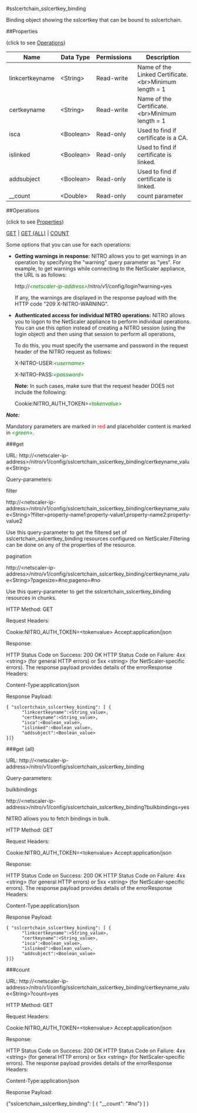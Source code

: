 #sslcertchain_sslcertkey_binding

Binding object showing the sslcertkey that can be bound to sslcertchain.


##Properties 
<span>(click to see [Operations](#operations))</span>


<table><thead><tr><th>Name</th><th> Data Type</th><th> Permissions</th><th>Description</th></tr></thead><tbody><tr><td>linkcertkeyname</td><td>&lt;String></td><td>Read-write</td><td>Name of the Linked Certificate.&lt;br>Minimum length = 1</td><tr><tr><td>certkeyname</td><td>&lt;String></td><td>Read-write</td><td>Name of the Certificate.&lt;br>Minimum length = 1</td><tr><tr><td>isca</td><td>&lt;Boolean></td><td>Read-only</td><td>Used to find if certificate is a CA.</td><tr><tr><td>islinked</td><td>&lt;Boolean></td><td>Read-only</td><td>Used to find if certificate is linked.</td><tr><tr><td>addsubject</td><td>&lt;Boolean></td><td>Read-only</td><td>Used to find if certificate is linked.</td><tr><tr><td>__count</td><td>&lt;Double></td><td>Read-only</td><td>count parameter</td><tr></tbody></table>
##Operations 
<span>(click to see [Properties](#properties))</span>


[GET](#get) | [GET (ALL)](#get-(all)) | [COUNT](#count)


Some options that you can use for each operations:
<ul><li><p><b>Getting warnings in response:</b> NITRO allows you to get warnings in an operation by specifying the "warning" query parameter as "yes". For example, to get warnings while connecting to the NetScaler appliance, the URL is as follows:</p><p>http://<span style="color:green;font-style:italic;">&lt;netscaler-ip-address&gt;</span>/nitro/v1/config/login?warning=yes</p><p>If any, the warnings are displayed in the response payload with the HTTP code "209 X-NITRO-WARNING".</p></li><li><p><b>Authenticated access for individual NITRO operations:</b> NITRO allows you to logon to the NetScaler appliance to perform individual operations. You can use this option instead of creating a NITRO session (using the login object) and then using that session to perform all operations,</p><p>To do this, you must specify the username and password in the request header of the NITRO request as follows:</p><p>X-NITRO-USER:<span style="color:green;font-style:italic;">&lt;username&gt;</span></p><p>X-NITRO-PASS:<span style="color:green;font-style:italic;">&lt;password&gt;</span></p><p><b>Note:</b> In such cases, make sure that the request header DOES not include the following:</p><p>Cookie:NITRO_AUTH_TOKEN=<span style="color:green;font-style:italic;">&lt;tokenvalue&gt;</span></p></li></ul>



***Note:*** 
Mandatory parameters are marked in <span style="color:#FF0000;">red</span> and placeholder content is marked in <span style="color:green;font-style:italic">&lt;green&gt;</span>.

###get



URL: http://&lt;netscaler-ip-address&gt;/nitro/v1/config/sslcertchain_sslcertkey_binding/certkeyname_value&lt;String&gt;
Query-parameters:
filter
http://&lt;netscaler-ip-address&gt;/nitro/v1/config/sslcertchain_sslcertkey_binding/certkeyname_value&lt;String&gt;?filter=property-name1:property-value1,property-name2:property-value2
Use this query-parameter to get the filtered set of sslcertchain_sslcertkey_binding resources configured on NetScaler.Filtering can be done on any of the properties of the resource.


pagination
http://&lt;netscaler-ip-address&gt;/nitro/v1/config/sslcertchain_sslcertkey_binding/certkeyname_value&lt;String&gt;?pagesize=#no;pageno=#no
Use this query-parameter to get the sslcertchain_sslcertkey_binding resources in chunks.



HTTP Method: GET
Request Headers:

Cookie:NITRO_AUTH_TOKEN=&lt;tokenvalue&gt;Accept:application/json

Response:
HTTP Status Code on Success: 200 OKHTTP Status Code on Failure: 4xx &lt;string&gt; (for general HTTP errors) or 5xx &lt;string&gt; (for NetScaler-specific errors). The response payload provides details of the errorResponse Headers:

Content-Type:application/json

Response Payload: ```{ "sslcertchain_sslcertkey_binding": [ {      "linkcertkeyname":<String_value>,      "certkeyname":<String_value>,      "isca":<Boolean_value>,      "islinked":<Boolean_value>,      "addsubject":<Boolean_value>}]}```



###get (all)



URL: http://&lt;netscaler-ip-address&gt;/nitro/v1/config/sslcertchain_sslcertkey_binding
Query-parameters:
bulkbindings
http://&lt;netscaler-ip-address&gt;/nitro/v1/config/sslcertchain_sslcertkey_binding?bulkbindings=yes
NITRO allows you to fetch bindings in bulk.



HTTP Method: GET
Request Headers:

Cookie:NITRO_AUTH_TOKEN=&lt;tokenvalue&gt;Accept:application/json

Response:
HTTP Status Code on Success: 200 OKHTTP Status Code on Failure: 4xx &lt;string&gt; (for general HTTP errors) or 5xx &lt;string&gt; (for NetScaler-specific errors). The response payload provides details of the errorResponse Headers:

Content-Type:application/json

Response Payload: ```{ "sslcertchain_sslcertkey_binding": [ {      "linkcertkeyname":<String_value>,      "certkeyname":<String_value>,      "isca":<Boolean_value>,      "islinked":<Boolean_value>,      "addsubject":<Boolean_value>}]}```



###count



URL: http://&lt;netscaler-ip-address&gt;/nitro/v1/config/sslcertchain_sslcertkey_binding/certkeyname_value&lt;String&gt;?count=yes
HTTP Method: GET
Request Headers:

Cookie:NITRO_AUTH_TOKEN=&lt;tokenvalue&gt;Accept:application/json

Response:
HTTP Status Code on Success: 200 OKHTTP Status Code on Failure: 4xx &lt;string&gt; (for general HTTP errors) or 5xx &lt;string&gt; (for NetScaler-specific errors). The response payload provides details of the errorResponse Headers:

Content-Type:application/json

Response Payload: 
{"sslcertchain_sslcertkey_binding": [ { "__count": "#no"} ] }


